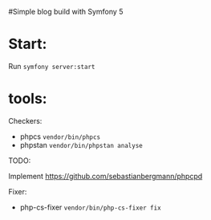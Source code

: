 #Simple blog build with Symfony 5

# Start:
Run ````symfony server:start```` 

# tools:
Checkers:
- phpcs ```vendor/bin/phpcs```
- phpstan ```vendor/bin/phpstan analyse```

TODO:

Implement https://github.com/sebastianbergmann/phpcpd

Fixer:
- php-cs-fixer ```vendor/bin/php-cs-fixer fix```
